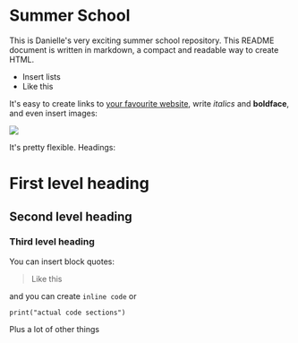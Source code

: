 # Summer School

This is Danielle's very exciting summer school repository. This README document is written in markdown, a compact and readable way to create HTML. 

- Insert lists
- Like this

It's easy to create links to [your favourite website](https://compcogscisydney.org), write *italics* and **boldface**, and even insert images:

![](http://placekitten.com/800/100)

It's pretty flexible. Headings:

# First level heading

## Second level heading

### Third level heading

You can insert block quotes:

> Like this

and you can create `inline code` or 

```
print("actual code sections")
```

Plus a lot of other things

